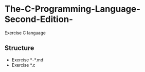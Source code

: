 # The-C-Programming-Language-Second-Edition-
Exercise C language
## Structure
- Exercise \*-\*.md
- Exercise \*.c
